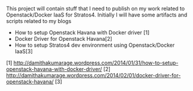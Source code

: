 This project will contain stuff that I need to publish on my work related to Openstack/Docker IaaS for Stratos4.
Initially I will have some artifacts and scripts related to my blogs
- How to setup Openstack Havana with Docker driver [1]
- Docker Driver for Openstack Havana[2]
- How to setup Stratos4 dev environment using Openstack/Docker IaaS[3]


[1] http://damithakumarage.wordpress.com/2014/01/31/how-to-setup-openstack-havana-with-docker-driver/
[2] http://damithakumarage.wordpress.com/2014/02/01/docker-driver-for-openstack-havana/
[3] 

